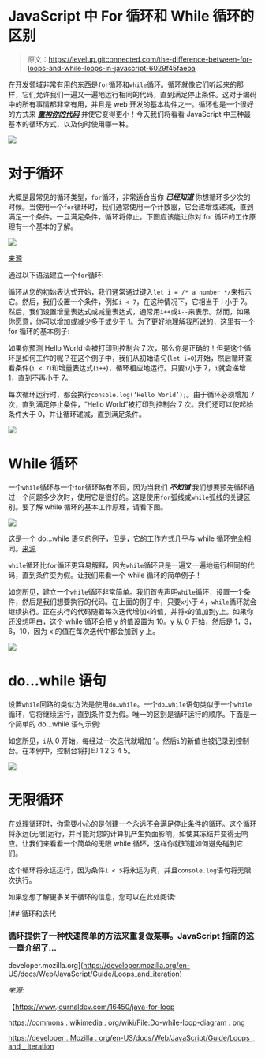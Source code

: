 # JavaScript 中 For 循环和 While 循环的区别

> 原文：<https://levelup.gitconnected.com/the-difference-between-for-loops-and-while-loops-in-javascript-6029f45faeba>

在开发领域非常有用的东西是`for`循环和`while`循环。循环就像它们听起来的那样，它们允许我们一遍又一遍地运行相同的代码，直到满足停止条件。这对于编码中的所有事情都非常有用，并且是 web 开发的基本构件之一。循环也是一个很好的方式来 [***重构你的代码***](https://medium.com/javascript-in-plain-english/refactoring-your-code-in-javascript-a2b23cc0a1c6) 并使它变得更小！今天我们将看看 JavaScript 中三种最基本的循环方式，以及何时使用哪一种。

![](img/a059086e7048b95340cf187c3b8a5375.png)

# 对于循环

大概是最常见的循环类型，`for`循环，非常适合当你 ***已经知道*** 你想循环多少次的时候。当使用一个`for`循环时，我们通常使用一个计数器，它会递增或递减，直到满足一个条件。一旦满足条件，循环将停止。下图应该能让你对 for 循环的工作原理有一个基本的了解。

![](img/53f96f26e5de1b316ab324580e90b57f.png)

[来源](https://www.journaldev.com/16450/java-for-loop)

通过以下语法建立一个`for`循环:

循环从您的初始表达式开始，我们通常通过键入`let i = /* a number */`来指示它。然后，我们设置一个条件，例如`i < 7`，在这种情况下，它相当于 I 小于 7。然后，我们设置增量表达式或减量表达式，通常用`i++`或`i--`来表示。然而，如果你愿意，你可以增加或减少多于或少于 1。为了更好地理解我所说的，这里有一个 for 循环的基本例子:

如果你预测 Hello World 会被打印到控制台 7 次，那么你是正确的！但是这个循环是如何工作的呢？在这个例子中，我们从初始语句(`let i=0`)开始，然后循环查看条件(`i < 7`)和增量表达式(`i++`)，循环相应地运行。只要`i`小于 7，`i`就会递增 1，直到不再小于 7。

每次循环运行时，都会执行`console.log(‘Hello World’);`。由于循环必须增加 7 次，直到满足停止条件，“Hello World”被打印到控制台 7 次。我们还可以使起始条件大于 0，并让循环递减，直到满足条件。

![](img/84ad6c0926426398a12b0d4eebaddb82.png)

# While 循环

一个`while`循环与一个`for`循环略有不同，因为当我们 ***不知道*** 我们想要预先循环通过一个问题多少次时，使用它是很好的。这是使用`for`弧线或`while`弧线的关键区别。要了解 while 循环的基本工作原理，请看下图。

![](img/61fc41b9103cf713be98fef523c8fece.png)

这是一个 do…while 语句的例子，但是，它的工作方式几乎与 while 循环完全相同。[来源](https://commons.wikimedia.org/wiki/File:Do-while-loop-diagram.png)

`while`循环比`for`循环更容易解释，因为`while`循环只是一遍又一遍地运行相同的代码，直到条件变为假。让我们来看一个 while 循环的简单例子！

如您所见，建立一个`while`循环非常简单。我们首先声明`while`循环，设置一个条件，然后是我们想要执行的代码。在上面的例子中，只要`x`小于 4，`while`循环就会继续执行。正在执行的代码随着每次迭代增加`x`的值，并将`x`的值加到`y`上。如果你还没想明白，这个 while 循环会把 y 的值设置为 10。y 从 0 开始，然后是 1，3，6，10，因为 x 的值在每次迭代中都会加到 y 上。

![](img/84ad6c0926426398a12b0d4eebaddb82.png)

# do…while 语句

设置`while`回路的类似方法是使用`do…while`。一个`do…while`语句类似于一个`while`循环，它将继续运行，直到条件变为假。唯一的区别是循环运行的顺序。下面是一个简单的 do…while 语句示例:

如您所见，`i`从 0 开始，每经过一次迭代就增加 1。然后`i`的新值也被记录到控制台。在本例中，控制台将打印 1 2 3 4 5。

![](img/84ad6c0926426398a12b0d4eebaddb82.png)

# 无限循环

在处理循环时，你需要小心的是创建一个永远不会满足停止条件的循环。这个循环将永远(无限)运行，并可能对您的计算机产生负面影响，如使其冻结并变得无响应。让我们来看看一个简单的无限 while 循环，这样你就知道如何避免碰到它们。

这个循环将永远运行，因为条件`i < 5`将永远为真，并且`console.log`语句将无限次执行。

如果您想了解更多关于循环的信息，您可以在此处阅读:

[](https://developer.mozilla.org/en-US/docs/Web/JavaScript/Guide/Loops_and_iteration) [## 循环和迭代

### 循环提供了一种快速简单的方法来重复做某事。JavaScript 指南的这一章介绍了…

developer.mozilla.org](https://developer.mozilla.org/en-US/docs/Web/JavaScript/Guide/Loops_and_iteration) 

*来源:*

【https://www.journaldev.com/16450/java-for-loop 

[https://commons . wikimedia . org/wiki/File:Do-while-loop-diagram . png](https://commons.wikimedia.org/wiki/File:Do-while-loop-diagram.png)

[https://developer . Mozilla . org/en-US/docs/Web/JavaScript/Guide/Loops _ and _ iteration](https://developer.mozilla.org/en-US/docs/Web/JavaScript/Guide/Loops_and_iteration)